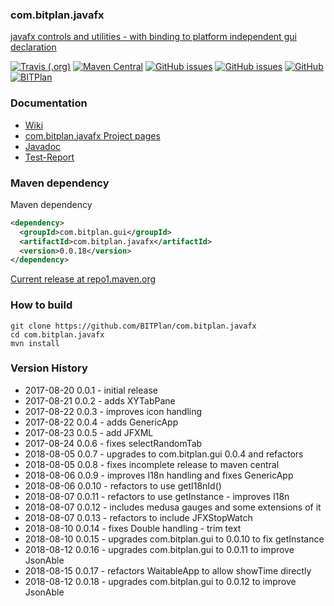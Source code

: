 ### com.bitplan.javafx
[javafx controls and utilities - with binding to platform independent gui declaration](http://www.bitplan.com/Com.bitplan.javafx) 

[![Travis (.org)](https://img.shields.io/travis/BITPlan/com.bitplan.javafx.svg)](https://travis-ci.org/BITPlan/com.bitplan.javafx)
[![Maven Central](https://img.shields.io/maven-central/v/com.bitplan.gui/com.bitplan.javafx.svg)](https://search.maven.org/artifact/com.bitplan.gui/com.bitplan.javafx/0.0.18/jar)
[![GitHub issues](https://img.shields.io/github/issues/BITPlan/com.bitplan.javafx.svg)](https://github.com/BITPlan/com.bitplan.javafx/issues)
[![GitHub issues](https://img.shields.io/github/issues-closed/BITPlan/com.bitplan.javafx.svg)](https://github.com/BITPlan/com.bitplan.javafx/issues/?q=is%3Aissue+is%3Aclosed)
[![GitHub](https://img.shields.io/github/license/BITPlan/com.bitplan.javafx.svg)](https://www.apache.org/licenses/LICENSE-2.0)
[![BITPlan](http://wiki.bitplan.com/images/wiki/thumb/3/38/BITPlanLogoFontLessTransparent.png/198px-BITPlanLogoFontLessTransparent.png)](http://www.bitplan.com)

### Documentation
* [Wiki](http://www.bitplan.com/Com.bitplan.javafx)
* [com.bitplan.javafx Project pages](https://BITPlan.github.io/com.bitplan.javafx)
* [Javadoc](https://BITPlan.github.io/com.bitplan.javafx/apidocs/index.html)
* [Test-Report](https://BITPlan.github.io/com.bitplan.javafx/surefire-report.html)

### Maven dependency

Maven dependency
```xml
<dependency>
  <groupId>com.bitplan.gui</groupId>
  <artifactId>com.bitplan.javafx</artifactId>
  <version>0.0.18</version>
</dependency>
```

[Current release at repo1.maven.org](http://repo1.maven.org/maven2/com/bitplan/gui/com.bitplan.javafx/0.0.18/)

### How to build
```
git clone https://github.com/BITPlan/com.bitplan.javafx
cd com.bitplan.javafx
mvn install
```
### Version History
* 2017-08-20 0.0.1  - initial release
* 2017-08-21 0.0.2  - adds XYTabPane
* 2017-08-22 0.0.3  - improves icon handling
* 2017-08-22 0.0.4  - adds GenericApp
* 2017-08-23 0.0.5  - add JFXML
* 2017-08-24 0.0.6  - fixes selectRandomTab
* 2018-08-05 0.0.7  - upgrades to com.bitplan.gui 0.0.4 and refactors
* 2018-08-05 0.0.8  - fixes incomplete release to maven central 
* 2018-08-06 0.0.9  - improves I18n handling and fixes GenericApp
* 2018-08-06 0.0.10 - refactors to use getI18nId() 
* 2018-08-07 0.0.11 - refactors to use getInstance - improves I18n 
* 2018-08-07 0.0.12 - includes medusa gauges and some extensions of it 
* 2018-08-07 0.0.13 - refactors to include JFXStopWatch
* 2018-08-10 0.0.14 - fixes Double handling - trim text
* 2018-08-10 0.0.15 - upgrades com.bitplan.gui to 0.0.10 to fix getInstance
* 2018-08-12 0.0.16 - upgrades com.bitplan.gui to 0.0.11 to improve JsonAble
* 2018-08-15 0.0.17 - refactors WaitableApp to allow showTime directly
* 2018-08-12 0.0.18 - upgrades com.bitplan.gui to 0.0.12 to improve JsonAble
